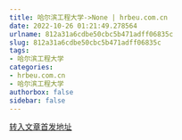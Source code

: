 ```yaml
---
title: 哈尔滨工程大学->None | hrbeu.com.cn
date: 2022-10-26 01:21:49.278564
urlname: 812a31a6cdbe50cbc5b471adff06835c
slug: 812a31a6cdbe50cbc5b471adff06835c
tags: 
- 哈尔滨工程大学
categories:
- hrbeu.com.cn
- 哈尔滨工程大学
authorbox: false
sidebar: false
---
```





[转入文章首发地址](http://news.hrbeu.edu.cn/xyesdztwz/xyesdztwz.htm)